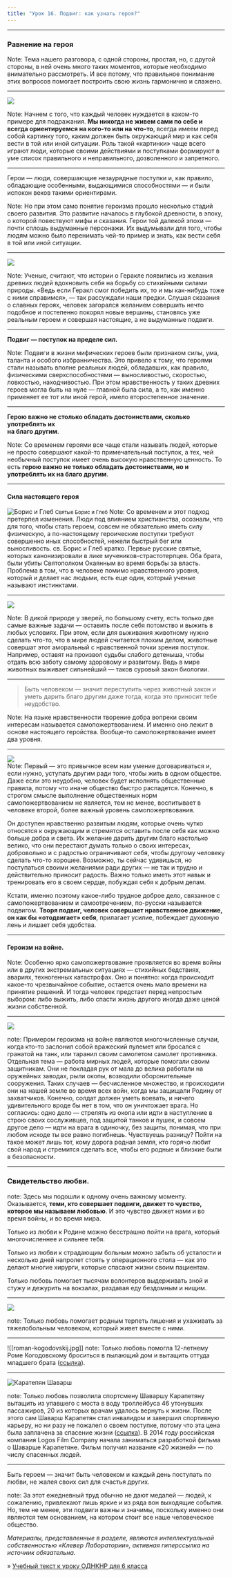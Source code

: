 ```yaml
---
title: "Урок 16. Подвиг: как узнать героя?"
---
```

---
### **Равнение на героя**

Note: Тема нашего разговора, с одной стороны, простая, но, с другой стороны, в ней очень много таких моментов, которые необходимо внимательно рассмотреть. И все потому, что правильное понимание этих вопросов помогает построить свою жизнь гармонично и слажено.

---

![](https://clever-lab.pro/pluginfile.php/66053/mod_glossary/entry/149/lori-0028132601-bigwww.jpg)  

Note: Начнем с того, что каждый человек нуждается в каком-то примере для подражания. **Мы никогда не живем сами по себе и всегда ориентируемся на кого-то или на что-то**, всегда имеем перед собой картинку того, каким должен быть окружающий мир и как себя вести в той или иной ситуации. Роль такой «картинки» чаще всего играют люди, которые своими действиями и поступками формируют в уме список правильного и неправильного, дозволенного и запретного.

---
Герои — люди, совершающие незаурядные поступки и, как правило, обладающие особенными, выдающимися способностями — и были испокон веков такими ориентирами. 

Note: Но при этом само понятие героизма прошло несколько стадий своего развития. Это развитие началось в глубокой древности, в эпоху, о которой повествуют мифы и сказания. Герои той далекой эпохи — почти сплошь выдуманные персонажи. Их выдумывали для того, чтобы людям можно было перенимать чей-то пример и знать, как вести себя в той или иной ситуации. 

---
![](https://clever-lab.pro/pluginfile.php/66053/mod_glossary/entry/149/lori-0029439140-bigwww.jpg)  

Note: Ученые, считают, что истории о Геракле появились  из желания древних людей вдохновить себя на борьбу со стихийными силами природы. «Ведь если Геракл смог победить их, то и мы как-нибудь тоже с ними справимся», — так рассуждали наши предки. Слушая сказания о славных героях, человек загорался желанием совершить нечто подобное и постепенно покорял новые вершины, становясь уже реальным героем и совершая настоящие, а не выдуманные подвиги.

---
**Подвиг — поступок на пределе сил.**

Note: Подвиги в жизни мифических героев были признаком силы, ума, таланта и особого избранничества. Это привело к тому, что героями стали называть вполне реальных людей, обладавших, как правило, физическими сверхспособностями — выносливостью, скоростью, ловкостью, находчивостью. При этом нравственность у таких древних героев могла быть на нуле — главной была сила, а то, как именно применяет ее тот или иной герой, имело второстепенное значение.

---
**Герою важно не столько обладать достоинствами, сколько употреблять их<br> на благо другим**.

Note: Со временем героями все чаще стали называть людей, которые не просто совершают какой-то примечательный поступок, а тех, чей необычный поступок имеет очень высокую нравственную ценность. То есть **герою важно не только обладать достоинствами, но и употреблять их на благо другим**.

---
#### **Сила настоящего героя**
![Борис и Глеб](http://deduhova.ru/statesman/wp-content/uploads/2015/09/lLL3aSYA_gg.jpg)
<small>Святые Борис и Глеб</small>
Note: Со временем и этот подход претерпел изменения. Люди под влиянием христианства, осознали, что для того, чтобы стать героем, совсем не обязательно иметь силу физическую, а по-настоящему героические поступки требуют совершенно иных способностей, нежели быстрый бег или выносливость. 
св. Борис и Глеб кратко. Первые русские святые, которых канонизировали в лике мучеников-страстотерпцев. Оба брата, были убиты Святополком Окаянным во время борьбы за власть.
Проблема в том, что в человеке помимо нравственного уровня, который и делает нас людьми, есть еще один, который ученые называют инстинктами.

---
![](https://clever-lab.pro/pluginfile.php/66053/mod_glossary/entry/149/lori-0004669915-bigwww.jpg)  


Note: 
В дикой природе у зверей, по большому счету, есть только две самые важные задачи — оставить после себя потомство и выжить в любых условиях. При этом, если для выживания животному нужно сделать что-то, что в мире людей считается плохим делом, животные совершат этот аморальный с нравственной точки зрения поступок. Например, оставят на произвол судьбы слабого детеныша, чтобы отдать всю заботу самому здоровому и развитому. Ведь в мире животных выживает сильнейший — таков суровый закон биологии.

---
> Быть человеком — значит переступить через животный закон и уметь дарить благо другим даже тогда, когда это приносит тебе неудобство.

Note: На языке нравственности творение добра вопреки своим интересам называется самопожертвованием. И именно оно лежит в основе настоящего геройства.
Вообще-то самопожертвование имеет два уровня. 

---
![](https://clever-lab.pro/pluginfile.php/66053/mod_glossary/entry/149/lori-0034443051-bigwww.jpg)  
Note: Первый — это привычное всем нам умение договариваться и, если нужно, уступать другим ради того, чтобы жить в одном обществе. Даже если это неудобно, человек будет исполнять общественные правила, потому что иначе общество быстро распадется. Конечно, в строгом смысле выполнение общественных норм самопожертвованием не является, тем не менее, воспитывает в человеке второй, более важный уровень самопожертвования. 

Он доступен нравственно развитым людям, которые очень чутко относятся к окружающим и стремятся оставить после себя как можно больше добра и света. Их желание дарить другим благо настолько велико, что они перестают думать только о своих интересах, добровольно и с радостью ограничивают себя, чтобы другому человеку сделать что-то хорошее.
Возможно, ты сейчас удивишься, но поступаться своими желаниями ради других — не так и трудно и действительно приносит радость. Важно только иметь этот навык и тренировать его в своем сердце, побуждая себя к добрым делам.

Кстати, именно поэтому какое-либо трудное доброе дело, связанное с самопожертвованием и самоотречением, по-русски называется подвигом. **Творя подвиг, человек совершает нравственное движение, он как бы «отодвигает» себя**, прилагает усилие, побеждает духовную лень и лишает себя удобства.

---
#### **Героизм на войне.**
Note: Особенно ярко самопожертвование проявляется во время войны или в других экстремальных ситуациях — стихийных бедствиях, авариях, техногенных катастрофах. Оно и понятно: когда происходит какое-то чрезвычайное событие, остается очень мало времени на принятие решений. И тогда человек предстает перед непростым выбором: либо выжить, либо спасти жизнь другого иногда даже ценой жизни собственной.

---
![](https://clever-lab.pro/pluginfile.php/66053/mod_glossary/entry/149/lori-0041756150-bigwww.jpg)  

note: Примером героизма на войне являются многочисленные случаи, когда кто-то заслонил собой вражеский пулемет или бросался с гранатой на танк, или таранил своим самолетом самолет противника.
Отдельная тема — работа мирных людей, которые помогали своим защитникам. Они не покладая рук от мала до велика работали на оружейных заводах, рыли окопы, возводили оборонительные сооружения. Таких случаев — бесчисленное множество, и происходили они на нашей земле во время всех войн, когда мы защищали Родину от захватчиков.
Конечно, солдат должен уметь воевать, и ничего удивительного вроде бы нет в том, что он уничтожает врага. Но согласись: одно дело — стрелять из окопа или идти в наступление в строю своих сослуживцев, под защитой танков и пушек, и совсем другое дело — идти на врага в одиночку, без защиты, понимая, что при любом исходе ты все равно погибнешь. Чувствуешь разницу? Пойти на такое может лишь тот, кому дорога родная земля, кто горячо любит свой народ и стремится сделать все, чтобы его родные и близкие были в безопасности.

---
### **Свидетельство любви.**

note: Здесь мы подошли к одному очень важному моменту. Оказывается, **теми, кто совершает подвиги, движет то чувство, которое мы называем любовью**. И это чувство движет нами и во время войны, и во время мира. 

Только из любви к Родине можно бесстрашно пойти на врага, который многочисленнее и сильнее тебя.

Только из любви к страдающим больным можно забыть об усталости и несколько дней напролет стоять у операционного стола — как это делают многие хирурги, которые спасают жизни своим пациентам.

Только любовь помогает тысячам волонтеров выдерживать зной и стужу и дежурить на вокзалах, раздавая еду бездомным и нищим.

---

![](https://clever-lab.pro/pluginfile.php/66053/mod_glossary/entry/149/lori-0003220854-bigwww.jpg)  

note: Только любовь помогает родным терпеть лишения и ухаживать за тяжелобольным человеком, который живет вместе с ними.

---
![[roman-kogodovskij.jpg]]
note: Только любовь помогла 12-летнему Роме Когодовскому броситься в пылающий дом и вытащить оттуда младшего брата ([ссылка](https://kartageroev.ru/roman-kogodovskij)).

---
![Каратепян Шаварш](https://kartageroev.ru/assets/images/%D0%A8%D0%B0%D0%B2%D0%B0%D1%80%D1%88%20%D0%9A%D0%B0%D1%80%D0%B0%D0%BF%D0%B5%D1%82%D1%8F%D0%BD%202.jpg)

note: Только любовь позволила спортсмену Шаваршу Карапетяну вытащить из упавшего с моста в воду троллейбуса 46 утонувших пассажиров, 20 из которых врачам удалось вернуть к жизни. После этого сам Шаварш Карапетян стал инвалидом и завершил спортивную карьеру, но ни разу не пожалел о своем поступке, потому что эта цена была заплачена за спасение жизни ([ссылка](https://kartageroev.ru/shavarsh-karapetyan)). В 2014 году российская компания Logos Film Company начала заниматься разработкой фильма о Шаварше Карапетяне. Фильм получил название «20 жизней» — по числу спасенных людей.

---
Быть героем — значит быть человеком и каждый день поступать по любви, не жалея своих сил для счастья других. 

note: За этот ежедневный труд обычно не дают медалей — людей, к сожалению, привлекают лишь яркие и из ряда вон выходящие события. Но, тем не менее, эти подвиги важны и значимы, поскольку именно они являются тем основанием, на котором стоит все наше человеческое общество.

_Материалы, представленные в разделе, являются интеллектуальной собственностью «Клевер Лаборатории», активная гиперссылка на источник обязательна._

» [Учебный текст к уроку ОДНКНР для 6 класса](https://clever-lab.pro/mod/glossary/view.php?g=9)